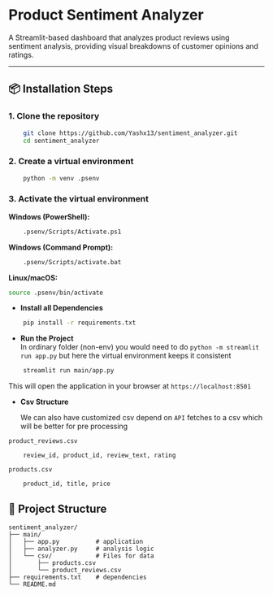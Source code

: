 
# Product Sentiment Analyzer

A Streamlit-based dashboard that analyzes product reviews using sentiment analysis, providing visual breakdowns of customer opinions and ratings.

---

## 📦 Installation Steps

### 1. Clone the repository
```bash
    git clone https://github.com/Yashx13/sentiment_analyzer.git
    cd sentiment_analyzer
```

### 2. Create a virtual environment
```bash
    python -m venv .psenv
```

### 3. Activate the virtual environment

**Windows (PowerShell):**
```bash
    .psenv/Scripts/Activate.ps1
```

**Windows (Command Prompt):**
```bash
    .psenv/Scripts/activate.bat
```

**Linux/macOS:**
```bash
source .psenv/bin/activate
```

+ **Install all Dependencies**
```bash
    pip install -r requirements.txt
```

+ **Run the Project**
<br> In ordinary folder (non-env) you would need to do ```python -m streamlit run app.py``` but here the virtual environment keeps it consistent
```bash
    streamlit run main/app.py
```
This will open the application in your browser at `https://localhost:8501`

+ **Csv Structure**

     We can also have customized csv depend on `API` fetches to a csv which will be better for pre processing 

`product_reviews.csv`
```
    review_id, product_id, review_text, rating
```

`products.csv`
```
    product_id, title, price
```

## 📁 Project Structure
```
sentiment_analyzer/
├── main/
│   ├── app.py          # application
│   ├── analyzer.py     # analysis logic
│   └── csv/            # Files for data
│       ├── products.csv
│       └── product_reviews.csv
├── requirements.txt    # dependencies 
└── README.md

```
